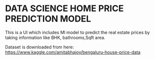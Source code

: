 # DATA SCIENCE HOME PRICE PREDICTION MODEL
This is a UI which includes Ml model to predict the real estate prices by taking information like BHK, bathrooms,Sqft area.

Dataset is downloaded from here: https://www.kaggle.com/amitabhajoy/bengaluru-house-price-data
